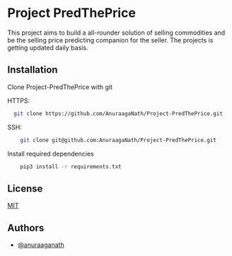 
# Project PredThePrice

This project aims to build a all-rounder solution of selling commodities and be the selling price predicting companion for the seller.
The projects is getting updated daily basis. 


## Installation

Clone Project-PredThePrice with git

HTTPS: 
```bash
  git clone https://github.com/AnuraagaNath/Project-PredThePrice.git
```

SSH:
```bash
    git clone git@github.com:AnuraagaNath/Project-PredThePrice.git
```

Install required dependencies

```bash
    pip3 install -r requirements.txt
```
    
## License

[MIT](https://choosealicense.com/licenses/mit/)


## Authors

- [@anuraaganath](https://www.github.com/anuraaganath)

